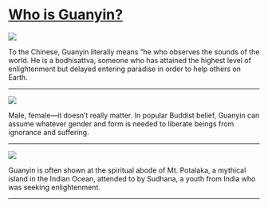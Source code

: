 # [Who is Guanyin?](http://artsmia.github.io/griot/#/stories/846)

![](http://cdn.dx.artsmia.org/thumbs/tn_null.jpg)

To the Chinese, Guanyin literally means “he who observes the sounds of the world. He is a bodhisattva, someone who has attained the highest level of enlightenment but delayed entering paradise in order to help others on Earth.

---

![](http://cdn.dx.artsmia.org/thumbs/tn_null.jpg)

Male, female—it doesn’t really matter. In popular Buddist belief, Guanyin can assume whatever gender and form is needed to liberate beings from ignorance and suffering.

---

![](http://cdn.dx.artsmia.org/thumbs/tn_null.jpg)

Guanyin is often shown at the spiritual abode of Mt. Potalaka, a mythical island in the Indian Ocean, attended to by Sudhana, a youth from India who was seeking enlightenment.

---
